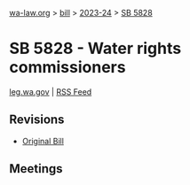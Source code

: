 [wa-law.org](/) > [bill](/bill/) > [2023-24](/bill/2023-24/) > [SB 5828](/bill/2023-24/sb/5828/)

# SB 5828 - Water rights commissioners
[leg.wa.gov](https://app.leg.wa.gov/billsummary?BillNumber=5828&Year=2023&Initiative=false) | [RSS Feed](./rss.xml)

## Revisions
* [Original Bill](1/)

## Meetings